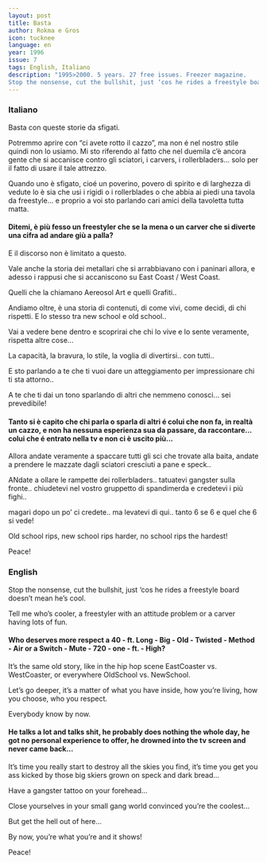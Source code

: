 ```yaml
---
layout: post
title: Basta
author: Rokma e Gros
icon: tucknee
language: en
year: 1996
issue: 7
tags: English, Italiano
description: "1995>2000. 5 years. 27 free issues. Freezer magazine.
Stop the nonsense, cut the bullshit, just ‘cos he rides a freestyle board doesn’t mean he’s cool. Tell me who’s cooler, a freestyler with an attitude problem or a carver having lots of fun..."
---
```


### Italiano

Basta con queste storie da sfigati.

Potremmo aprire con “ci avete rotto il cazzo”, ma non é nel nostro stile quindi non lo usiamo. Mi sto riferendo al fatto che nel duemila c’è ancora gente che si accanisce contro gli sciatori, i carvers, i rollerbladers... solo per il fatto di usare il tale attrezzo.

Quando uno è sfigato, cioé un poverino, povero di spirito e di larghezza di vedute lo è sia che usi i rigidi o i rollerblades o che abbia ai piedi una tavola da freestyle...
e proprio a voi sto parlando cari amici della tavoletta tutta matta.

#### Ditemi, è più fesso un freestyler che se la mena o un carver che si diverte una cifra ad andare giù a palla?

E il discorso non è limitato a questo.

Vale anche la storia dei metallari che si arrabbiavano con i paninari allora, e adesso i rappusi che si accaniscono su East Coast / West Coast.

Quelli che la chiamano Aereosol Art e quelli Grafiti..

Andiamo oltre, è una storia di contenuti, di come vivi, come decidi, di chi rispetti.
E lo stesso tra new school e old school..

Vai a vedere bene dentro e scoprirai che chi lo vive e lo sente veramente, rispetta altre cose...

La capacità, la bravura, lo stile, la voglia di divertirsi.. con tutti..

E sto parlando a te che ti vuoi dare un atteggiamento per impressionare chi ti sta attorno..

A te che ti dai un tono sparlando di altri che nemmeno conosci... sei prevedibile!

#### Tanto si è capito che chi parla o sparla di altri é colui che non fa, in realtà un cazzo, e non ha nessuna esperienza sua da passare, da raccontare...  colui che é entrato nella tv e non ci è uscito più...

Allora andate veramente a spaccare tutti gli sci che trovate alla baita, andate a prendere le mazzate dagli sciatori cresciuti a pane e speck..

ANdate a ollare le rampette dei rollerbladers..
tatuatevi gangster sulla fronte..
chiudetevi nel vostro gruppetto di spandimerda e credetevi i più fighi..

magari dopo un po’ ci credete..
ma levatevi di qui..
tanto 6 se 6 e quel che 6 si vede!

Old school rips, new school rips harder, no school rips the hardest!

Peace!

### English

Stop the nonsense, cut the bullshit, just ‘cos he rides a freestyle board doesn’t mean he’s cool.

Tell me who’s cooler, a freestyler with an attitude problem or a carver having lots of fun.

#### Who deserves more respect a 40 - ft. Long - Big - Old - Twisted - Method - Air or a Switch - Mute - 720 - one - ft. - High?

It’s the same old story, like in the hip hop scene EastCoaster vs. WestCoaster, or everywhere OldSchool vs. NewSchool.

Let’s go deeper, it’s a matter of what you have inside, how you’re living, how you choose, who you respect.

Everybody know by now.

#### He talks a lot and talks shit, he probably does nothing the whole day, he got no personal experience to offer, he drowned into the tv screen and never came back...
It’s time you really start to destroy all the skies you find, it’s time you get you ass kicked by those big skiers grown on speck and dark bread...

Have a gangster tattoo on your forehead...

Close yourselves in your small gang world convinced you’re the coolest...

But get the hell out of here...

By now, you’re what you’re and it shows!

Peace!
